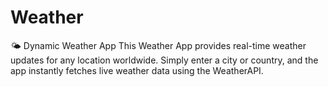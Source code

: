 # Weather
🌤 Dynamic Weather App  This Weather App provides real-time weather updates for any location worldwide. Simply enter a city or country, and the app instantly fetches live weather data using the WeatherAPI.

